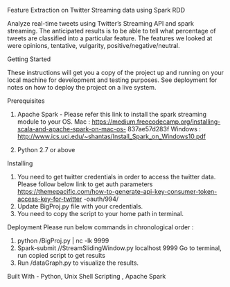 Feature Extraction on Twitter Streaming data using Spark RDD

Analyze real-time tweets using Twitter’s Streaming API and spark streaming. The anticipated results is to be able to tell 
what percentage of tweets are classified into a particular feature. The features we looked at were opinions, tentative, 
vulgarity, positive/negative/neutral.

Getting Started

These instructions will get you a copy of the project up and running on your local machine for development 
and testing purposes. See deployment for notes on how to deploy the project on a live system.

Prerequisites
1. Apache Spark - Please refer this link to install the spark streaming module to your OS.
Mac :
https://medium.freecodecamp.org/installing-scala-and-apache-spark-on-mac-os- 837ae57d283f
Windows :
http://www.ics.uci.edu/~shantas/Install_Spark_on_Windows10.pdf 

2. Python 2.7 or above
  
Installing
1. You need to get twitter credentials in order to access the twitter data. Please follow below link to get 
auth parameters 
https://themepacific.com/how-to-generate-api-key-consumer-token-access-key-for-twitter -oauth/994/
2. Update BigProj.py file with your credentials.
3. You need to copy the script to your home path in terminal.

Deployment
Please run below commands in chronological order : 
1. python <path>/BigProj.py | nc -lk 9999
2. Spark-submit <path>//StreamSlidingWindow.py localhost 9999 Go to terminal, run copied script to get results 
3. Run <path>/dataGraph.py to visualize the results.

Built With - Python, Unix Shell Scripting , Apache Spark
